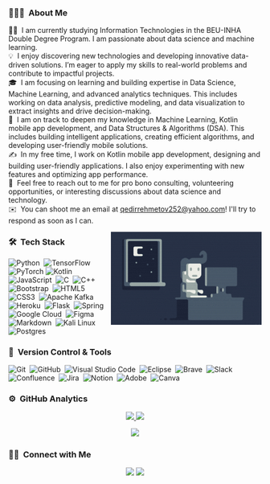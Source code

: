 
### 👨🏻‍💻 &nbsp;About Me

👨‍💻 &nbsp;I am currently studying Information Technologies in the BEU-INHA Double Degree Program. I am passionate about data science and machine learning.\
💡 &nbsp;I enjoy discovering new technologies and developing innovative data-driven solutions. I’m eager to apply my skills to real-world problems and contribute to impactful projects.\
🎓 &nbsp;I am focusing on learning and building expertise in Data Science, Machine Learning, and advanced analytics techniques. This includes working on data analysis, predictive modeling, and data visualization to extract insights and drive decision-making.\
🌱 &nbsp;I am on track to deepen my knowledge in Machine Learning, Kotlin mobile app development, and Data Structures & Algorithms (DSA). This includes building intelligent applications, creating efficient algorithms, and developing user-friendly mobile solutions.\
✍️ &nbsp;In my free time, I work on Kotlin mobile app development, designing and building user-friendly applications. I also enjoy experimenting with new features and optimizing app performance.\
💬 &nbsp;Feel free to reach out to me for pro bono consulting, volunteering opportunities, or interesting discussions about data science and technology.\
✉️ &nbsp;You can shoot me an email at qedirrehmetov252@yahoo.com! I'll try to respond as soon as I can.



<img alt="Night Coding" src="https://raw.githubusercontent.com/AVS1508/AVS1508/master/assets/Night-Coding.gif" align="right"/>

### 🛠 &nbsp;Tech Stack

![Python](https://img.shields.io/badge/python-3670A0?style=for-the-badge&logo=python&logoColor=ffdd54)&nbsp;
![TensorFlow](https://img.shields.io/badge/TensorFlow-%23FF6F00.svg?style=for-the-badge&logo=TensorFlow&logoColor=white)
![PyTorch](https://img.shields.io/badge/PyTorch-%23EE4C2C.svg?style=for-the-badge&logo=PyTorch&logoColor=white)
![Kotlin](https://img.shields.io/badge/Kotlin-%237F52FF.svg?logo=kotlin&logoColor=white)&nbsp;
![JavaScript](https://img.shields.io/badge/javascript-%23323330.svg?style=for-the-badge&logo=javascript&logoColor=%23F7DF1E)&nbsp;
![C](https://img.shields.io/badge/c-%2300599C.svg?style=for-the-badge&logo=c&logoColor=white)&nbsp;
![C++](https://img.shields.io/badge/c++-%2300599C.svg?style=for-the-badge&logo=c%2B%2B&logoColor=white)&nbsp;
![Bootstrap](https://img.shields.io/badge/bootstrap-%23563D7C.svg?style=for-the-badge&logo=bootstrap&logoColor=white)&nbsp;
![HTML5](https://img.shields.io/badge/html5-%23E34F26.svg?style=for-the-badge&logo=html5&logoColor=white)&nbsp;
![CSS3](https://img.shields.io/badge/css3-%231572B6.svg?style=for-the-badge&logo=css3&logoColor=white)&nbsp;
![Apache Kafka](https://img.shields.io/badge/Apache%20Kafka-000?style=for-the-badge&logo=apachekafka)&nbsp;
![Heroku](https://img.shields.io/badge/Heroku-430098?logo=heroku&logoColor=fffe)&nbsp;
![Flask](https://img.shields.io/badge/Flask-000?logo=flask&logoColor=fff)&nbsp;
![Spring](https://img.shields.io/badge/spring-%236DB33F.svg?style=for-the-badge&logo=spring&logoColor=white)&nbsp;
![Google Cloud](https://img.shields.io/badge/GoogleCloud-%234285F4.svg?style=for-the-badge&logo=google-cloud&logoColor=white)&nbsp;
![Figma](https://img.shields.io/badge/figma-%23F24E1E.svg?style=for-the-badge&logo=figma&logoColor=white)&nbsp;
![Markdown](https://img.shields.io/badge/markdown-%23000000.svg?style=for-the-badge&logo=markdown&logoColor=white)&nbsp;
![Kali Linux](https://img.shields.io/badge/Kali%20Linux-557C94?logo=kalilinux&logoColor=fff)&nbsp;
![Postgres](https://img.shields.io/badge/postgres-%23316192.svg?style=for-the-badge&logo=postgresql&logoColor=white)&nbsp;


### 🧰 &nbsp;Version Control & Tools 

![Git](https://img.shields.io/badge/git-%23F05033.svg?style=for-the-badge&logo=git&logoColor=white)&nbsp;
![GitHub](https://img.shields.io/badge/github-%23121011.svg?style=for-the-badge&logo=github&logoColor=white)&nbsp;
![Visual Studio Code](https://img.shields.io/badge/Visual%20Studio%20Code-0078d7.svg?style=for-the-badge&logo=visual-studio-code&logoColor=white)&nbsp;
![Eclipse](https://img.shields.io/badge/Eclipse-FE7A16.svg?style=for-the-badge&logo=Eclipse&logoColor=white)&nbsp;
![Brave](https://img.shields.io/badge/Brave-FB542B?style=for-the-badge&logo=Brave&logoColor=white)&nbsp;
![Slack](https://img.shields.io/badge/Slack-4A154B?style=for-the-badge&logo=slack&logoColor=white)&nbsp;
![Confluence](https://img.shields.io/badge/confluence-%23172BF4.svg?style=for-the-badge&logo=confluence&logoColor=white)&nbsp;
![Jira](https://img.shields.io/badge/jira-%230A0FFF.svg?style=for-the-badge&logo=jira&logoColor=white)&nbsp;
![Notion](https://img.shields.io/badge/Notion-%23000000.svg?style=for-the-badge&logo=notion&logoColor=white)&nbsp;
![Adobe](https://img.shields.io/badge/adobe-%23FF0000.svg?style=for-the-badge&logo=adobe&logoColor=white)&nbsp;
![Canva](https://img.shields.io/badge/Canva-%2300C4CC.svg?style=for-the-badge&logo=Canva&logoColor=white)&nbsp;

### ⚙️ &nbsp;GitHub Analytics

<p align="center">
  <a href="[https://github.com/qedir314](https://github.com/qedir314)">
    <img height="180em" src="https://github-readme-stats-eight-theta.vercel.app/api?username=qedir314&show_icons=true&theme=algolia&include_all_commits=true&count_private=true"/>
  </a>
  <a href="https://github.com/qedir314">
    <img height="180em" src="https://github-readme-stats-eight-theta.vercel.app/api/top-langs/?username=qedir314&layout=compact&langs_count=8&theme=algolia"/>
  </a>
</p>

<p align="center">
  <img height="180em" src="https://github-readme-streak-stats.herokuapp.com/?user=qedir314&theme=dark&hide_border=true"/>
</p>


### 🤝🏻 &nbsp;Connect with Me

<p align="center">
<a href="https://www.linkedin.com/in/qedir-rehmetov-1ba68a1a1/"><img src="https://img.shields.io/badge/Linkedin-%230077B5.svg?logo=linkedin&logoColor=white"/></a>
<a href="mailto:qedirrehmetov252@yahoo.com"><img src="https://img.shields.io/badge/Yahoo!-6001D2?style=for-the-badge&logo=Yahoo!&logoColor=white"/></a>
</p>

